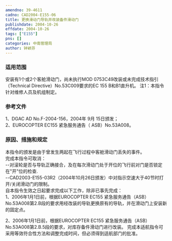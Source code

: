 ```yaml
---
amendno: 39-4611  
cadno: CAD2004-E155-06  
title: 更换滑动门导轨并改装备件滑动门  
publishdate: 2004-10-26  
effdate: 2004-10-26  
tags: ["E155"]  
pns: []  
categories: 中南管理局  
author: 钟颖芬  
---
```

  
### 适用范围  
安装有1个或2个客舱滑动门，尚未执行MOD 0753C49改装或未完成技术指引（Technical Directive）No.53C009要求的EC 155 B和B1直升机。
注1：本指令针对维修人员及机组制定。  
  
<!--more-->  
### 参考文件  
1、DGAC AD No.F-2004-156，2004年 9月 15日颁发；  
 2、EUROCOPTER EC155 紧急服务通告（ ASB）No.53A008。  
  
### 原因、措施和规定  
本指令的颁发是由于曾发生两起在飞行过程中客舱滑动门丢失的事件。  
    完成本指令可取消：  
--对滚轮是否与导轨正确接合，及在每次滑动门处于开位的飞行前对门是否锁定在"开"位的检查.  
    --CAD2003-E155-03R2（2004年10月26日颁发）中对指示空速大于40节时打开/关闭滑动门的限制。  
    自本指令生效之日起要求完成以下工作，除非已事先完成：  
1、2006年1月1日前，根据EUROCOPTER EC155 紧急服务通告（ASB）No.53A008第2.B段的要求用经改装的导轨更换原有的导轨，并在滑动门上安装新的固定点。  
  
2、2006年1月1日前，根据EUROCOPTER EC155 紧急服务通告（ASB）No.53A008第2.B.5段的要求，对库存备件滑动门进行改装。 完成本适航指令可采用等效符合性方法和调整完成时间，但必须得到适航部门的批准。  
